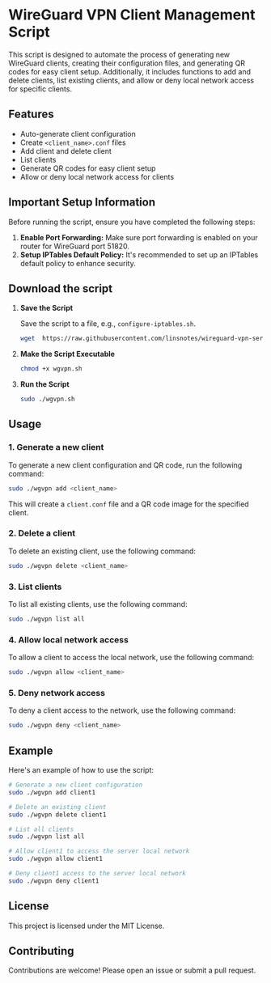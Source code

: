 # WireGuard VPN Client Management Script

This script is designed to automate the process of generating new WireGuard clients, creating their configuration files, and generating QR codes for easy client setup. Additionally, it includes functions to add and delete clients, list existing clients, and allow or deny local network access for specific clients.

## Features

- Auto-generate client configuration
- Create `<client_name>.conf` files
- Add client and delete client
- List clients
- Generate QR codes for easy client setup
- Allow or deny local network access for clients

## Important Setup Information

Before running the script, ensure you have completed the following steps:

1. **Enable Port Forwarding:** Make sure port forwarding is enabled on your router for WireGuard port 51820.
2. **Setup IPTables Default Policy:** It's recommended to set up an IPTables default policy to enhance security.

## Download the script

1. **Save the Script**

   Save the script to a file, e.g., `configure-iptables.sh`.

   ```bash
   wget  https://raw.githubusercontent.com/linsnotes/wireguard-vpn-server-script/main/wgvpn.sh

   ```

2. **Make the Script Executable**

   ```bash
   chmod +x wgvpn.sh
   ```

3. **Run the Script**

   ```bash
   sudo ./wgvpn.sh
   ```

## Usage

### 1. Generate a new client

To generate a new client configuration and QR code, run the following command:

```bash
sudo ./wgvpn add <client_name>
```

This will create a `client.conf` file and a QR code image for the specified client.

### 2. Delete a client

To delete an existing client, use the following command:

```bash
sudo ./wgvpn delete <client_name>
```

### 3. List clients

To list all existing clients, use the following command:

```bash
sudo ./wgvpn list all
```

### 4. Allow local network access

To allow a client to access the local network, use the following command:

```bash
sudo ./wgvpn allow <client_name>
```

### 5. Deny network access

To deny a client access to the network, use the following command:

```bash
sudo ./wgvpn deny <client_name>
```

## Example

Here's an example of how to use the script:

```bash
# Generate a new client configuration
sudo ./wgvpn add client1

# Delete an existing client
sudo ./wgvpn delete client1

# List all clients
sudo ./wgvpn list all

# Allow client1 to access the server local network
sudo ./wgvpn allow client1

# Deny client1 access to the server local network
sudo ./wgvpn deny client1
```

## License

This project is licensed under the MIT License.

## Contributing

Contributions are welcome! Please open an issue or submit a pull request.
